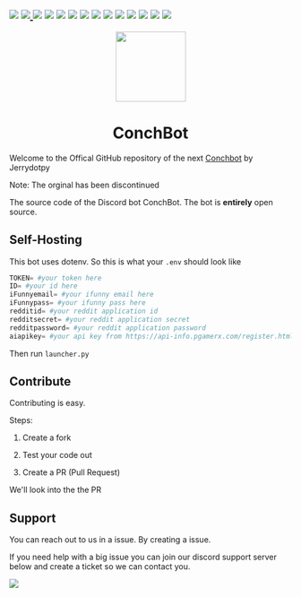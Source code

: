 [![](https://img.shields.io/discord/793898305176338453?color=blue&label=Conchbot%20Support%20Server&style=for-the-badge)](https://discord.gg/3vzm7gt9Jy) [ ![](https://img.shields.io/discord/842232034356756502?color=blue&label=Conch%20Development&style=for-the-badge)
](https://discord.gg/FxBVy86nnG) ![](https://img.shields.io/github/repo-size/Jerry-py/ConchBot?color=blue&label=ConchBot%20Size&style=for-the-badge) [![](https://img.shields.io/github/issues-raw/Jerry-py/ConchBot?label=Issues&style=for-the-badge)](https://github.com/Jerry-py/ConchBot/issues) [![](https://img.shields.io/github/issues-pr-raw/Jerry-py/ConchBot?label=Pull%20Requests&style=for-the-badge)](https://github.com/Jerry-py/ConchBot/pulls) ![](https://img.shields.io/github/milestones/all/Jerry-py/ConchBot?label=MileStones&style=for-the-badge) ![](https://img.shields.io/github/discussions/Jerry-py/ConchBot?style=for-the-badge) ![](https://img.shields.io/github/downloads/Jerry-py/ConchBot/total?style=for-the-badge) ![](https://img.shields.io/github/languages/count/Jerry-py/ConchBot?label=Programming%20Languages&style=for-the-badge) [![](https://img.shields.io/github/license/Jerry-py/ConchBot?style=for-the-badge)](https://github.com/Jerry-py/ConchBot/blob/master/LICENSE) [![](https://img.shields.io/github/contributors/Jerry-py/ConchBot?style=for-the-badge)](https://github.com/Jerry-py/ConchBot/graphs/contributors) ![](https://img.shields.io/github/languages/top/Jerry-py/ConchBot?style=for-the-badge) [![](https://img.shields.io/badge/ConchBot-Status-blue?style=for-the-badge)](https://conchbot.statuspage.io/) [![](https://img.shields.io/badge/Vote-ConchBot-blue?style=for-the-badge)](https://top.gg/bot/733467297666170980) 
---

<p align="center">
	<img src="https://user-images.githubusercontent.com/64660183/146843533-555f7cca-11e5-47d9-b612-5fecdb0ed22b.png" height="125px" width="125px" />
</p>

<h1 align="center">ConchBot</h1>

Welcome to the Offical GitHub repository of the next [Conchbot](https://github.com/Jerry-py/ConchBot) by Jerrydotpy

Note: The orginal has been discontinued

The source code of the Discord bot ConchBot. The bot is **entirely** open source.

## Self-Hosting
This bot uses dotenv. So this is what your `.env` should look like
```py
TOKEN= #your token here
ID= #your id here
iFunnyemail= #your ifunny email here
iFunnypass= #your ifunny pass here
redditid= #your reddit application id
redditsecret= #your reddit application secret
redditpassword= #your reddit application password
aiapikey= #your api key from https://api-info.pgamerx.com/register.html
```

Then run `launcher.py`


## Contribute

Contributing is easy.

Steps:
1. Create a fork

2. Test your code out

3. Create a PR (Pull Request)

We'll look into the the PR



## Support

You can reach out to us in a issue. By creating a issue. 

If you need help with a big issue you can join our discord support server below and create a ticket so we can contact you.

[![](https://img.shields.io/discord/793898305176338453?color=blue&label=Conchbot%20Support%20Server&style=for-the-badge)](https://discord.gg/3vzm7gt9Jy)
